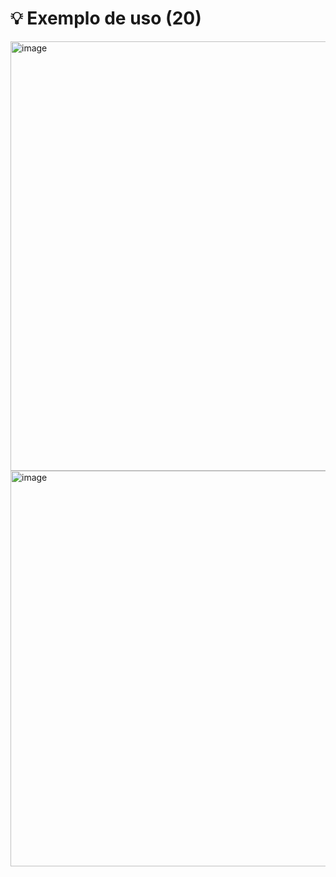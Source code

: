 # 💡 Exemplo de uso (20)

<img width="1359" height="687" alt="image" src="https://github.com/user-attachments/assets/33b87709-b48f-4638-a3ce-6b1e0a51ed2c" />

<img width="1360" height="633" alt="image" src="https://github.com/user-attachments/assets/ddb96838-7946-4f52-8dc3-88e3c126c0a1" />
